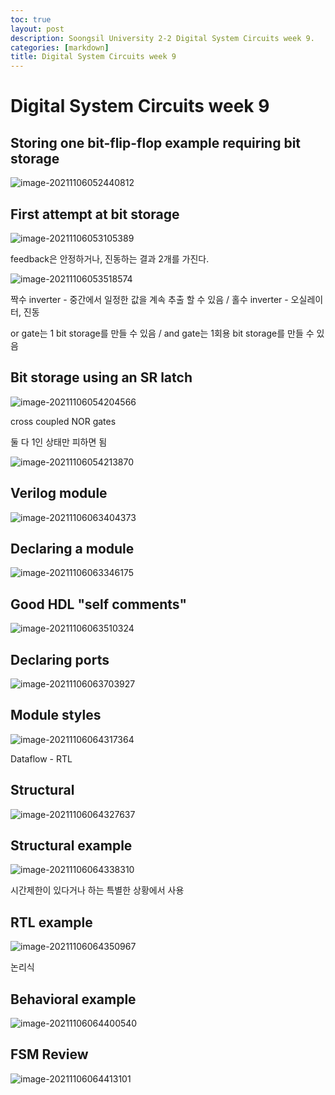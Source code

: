 ```yaml
---
toc: true
layout: post
description: Soongsil University 2-2 Digital System Circuits week 9.
categories: [markdown]
title: Digital System Circuits week 9
---
```

# Digital System Circuits week 9

## Storing one bit-flip-flop example requiring bit storage

![image-20211106052440812](/Kevin_Min/images/2021-11-06-digital-system-circuits-week-9/image-20211106052440812.png)

## First attempt at bit storage

![image-20211106053105389](/Kevin_Min/images/2021-11-06-digital-system-circuits-week-9/image-20211106053105389.png)

feedback은 안정하거나, 진동하는 결과 2개를 가진다.

![image-20211106053518574](/Kevin_Min/images/2021-11-06-digital-system-circuits-week-9/image-20211106053518574.png)

짝수 inverter - 중간에서 일정한 값을 계속 추출 할 수 있음 / 홀수 inverter - 오실레이터, 진동

or gate는 1 bit storage를 만들 수 있음 / and gate는 1회용 bit storage를 만들 수 있음

## Bit storage using an SR latch

![image-20211106054204566](/Kevin_Min/images/2021-11-06-digital-system-circuits-week-9/image-20211106054204566.png)

cross coupled NOR gates

둘 다 1인 상태만 피하면 됨

![image-20211106054213870](/Kevin_Min/images/2021-11-06-digital-system-circuits-week-9/image-20211106054213870.png)

## Verilog module

![image-20211106063404373](/Kevin_Min/images/2021-11-06-digital-system-circuits-week-9/image-20211106063404373.png)

## Declaring a module

![image-20211106063346175](/Kevin_Min/images/2021-11-06-digital-system-circuits-week-9/image-20211106063346175.png)

## Good HDL "self comments"

![image-20211106063510324](/Kevin_Min/images/2021-11-06-digital-system-circuits-week-9/image-20211106063510324.png)

## Declaring ports

![image-20211106063703927](/Kevin_Min/images/2021-11-06-digital-system-circuits-week-9/image-20211106063703927.png)

## Module styles

![image-20211106064317364](/Kevin_Min/images/2021-11-06-digital-system-circuits-week-9/image-20211106064317364.png)

Dataflow - RTL

## Structural

![image-20211106064327637](/Kevin_Min/images/2021-11-06-digital-system-circuits-week-9/image-20211106064327637.png)

## Structural example

![image-20211106064338310](/Kevin_Min/images/2021-11-06-digital-system-circuits-week-9/image-20211106064338310.png)

시간제한이 있다거나 하는 특별한 상황에서 사용

## RTL example

![image-20211106064350967](/Kevin_Min/images/2021-11-06-digital-system-circuits-week-9/image-20211106064350967.png)

논리식

## Behavioral example

![image-20211106064400540](/Kevin_Min/images/2021-11-06-digital-system-circuits-week-9/image-20211106064400540.png)

## FSM Review

![image-20211106064413101](/Kevin_Min/images/2021-11-06-digital-system-circuits-week-9/image-20211106064413101.png)

